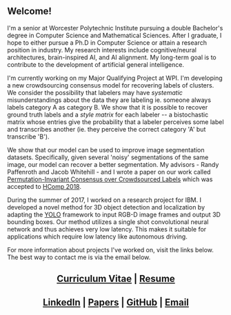 ## Welcome!
I'm a senior at Worcester Polytechnic Institute pursuing a double Bachelor's degree in Computer Science and Mathematical Sciences. After I graduate, I hope to either pursue a Ph.D in Computer Science or attain a research position in industry. My research interests include cognitive/neural architectures, brain-inspired AI, and AI alignment. My long-term goal is to contribute to the development of artificial general intelligence.

I'm currently working on my Major Qualifying Project at WPI. I'm developing a new crowdsourcing consensus model for recovering labels of clusters. We consider the possibility that labelers may have *systematic* misunderstandings about the data they are labeling ie. someone always labels category A as category B. We show that it is possible to recover ground truth labels and a *style matrix* for each labeler -- a bistochastic matrix whose entries give the probability that a labeler perceives some label and transcribes another (ie. they perceive the correct category 'A' but transcribe 'B').

We show that our model can be used to improve image segmentation datasets. Specifically, given several 'noisy' segmentations of the same image, our model can recover a better segmentation. My advisors - Randy Paffenroth and Jacob Whitehill - and I wrote a paper on our work called [Permutation-Invariant Consensus over Crowdsourced Labels](https://mjgiancola.github.io/papers/HComp_Submission.pdf) which was accepted to [HComp 2018](https://www.humancomputation.com/2018/).

During the summer of 2017, I worked on a research project for IBM. I developed a novel method for 3D object detection and localization by adapting the [YOLO](https://pjreddie.com/darknet/yolo/) framework to input RGB-D image frames and output 3D bounding boxes. Our method utilizes a single shot convolutional neural network and thus achieves very low latency. This makes it suitable for applications which require low latency like autonomous driving.

For more information about projects I've worked on, visit the links below. The best way to contact me is via the email below.

<center> <h2> <a href="https://www.overleaf.com/read/tqfwmzqwdyvt">Curriculum Vitae</a> | <a href="https://www.overleaf.com/read/wphjcsjhmqhz">Resume</a> </h2> </center>

<center> <h2> <a href="https://linkedin.com/in/mjgiancola">LinkedIn</a> | <a href="https://mjgiancola.github.io/papers">Papers</a> | <a href="https://github.com/mjgiancola">GitHub</a> | <a href="mailto:mjgiancola@wpi.edu">Email</a> </h2> </center>
